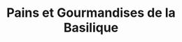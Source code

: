 ---
title: "Pains et Gourmandises de la Basilique"
url: /neuvy-saint-sepulchre/pains-et-gourmandises-de-la-basilique/
shop: boulangerie
---